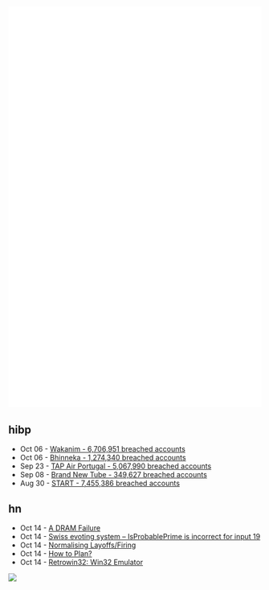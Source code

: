 ![Metrics](https://raw.githubusercontent.com/phixion/phixion/master/metrics.svg)

## hibp

<!--
for https://github.com/phixion/phixion/blob/main/.github/workflows/feeds.yml
-->
<!--START_SECTION:haveibeenpwnd-->
- Oct 06 - [Wakanim - 6,706,951 breached accounts](https://haveibeenpwned.com/PwnedWebsites#Wakanim)
- Oct 06 - [Bhinneka - 1,274,340 breached accounts](https://haveibeenpwned.com/PwnedWebsites#Bhinneka)
- Sep 23 - [TAP Air Portugal - 5,067,990 breached accounts](https://haveibeenpwned.com/PwnedWebsites#TAPAirPortugal)
- Sep 08 - [Brand New Tube - 349,627 breached accounts](https://haveibeenpwned.com/PwnedWebsites#BrandNewTube)
- Aug 30 - [START - 7,455,386 breached accounts](https://haveibeenpwned.com/PwnedWebsites#Start)
<!--END_SECTION:haveibeenpwnd-->

## hn

<!--
for https://github.com/phixion/phixion/blob/main/.github/workflows/feeds.yml
-->
<!--START_SECTION:hn-->
- Oct 14 - [A DRAM Failure](https://www.complang.tuwien.ac.at/anton/failing-memory.html)
- Oct 14 - [Swiss evoting system – IsProbablePrime is incorrect for input 19](https://gitlab.com/swisspost-evoting/crypto-primitives/crypto-primitives/-/issues/13)
- Oct 14 - [Normalising Layoffs/Firing](https://news.ycombinator.com/item?id=33200261)
- Oct 14 - [How to Plan?](https://kellanem.com/notes/how-to-plan)
- Oct 14 - [Retrowin32: Win32 Emulator](https://neugierig.org/software/blog/2022/10/retrowin32.html)
<!--END_SECTION:hn-->

<!--
for https://yhype.me
-->
![](https://hit.yhype.me/github/profile?user_id=13013670)
